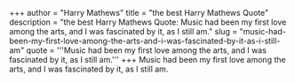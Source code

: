 +++
author = "Harry Mathews"
title = "the best Harry Mathews Quote"
description = "the best Harry Mathews Quote: Music had been my first love among the arts, and I was fascinated by it, as I still am."
slug = "music-had-been-my-first-love-among-the-arts-and-i-was-fascinated-by-it-as-i-still-am"
quote = '''Music had been my first love among the arts, and I was fascinated by it, as I still am.'''
+++
Music had been my first love among the arts, and I was fascinated by it, as I still am.
